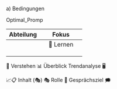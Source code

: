 a) Bedingungen

Optimal_Promp

| Abteilung |     | Fokus     |     |
| --------- | --- | --------- | --- |
|           |     | 🧠 Lernen |     |
|           |     |           |     |
|           |     |           |     |
|           |     |           |     |
🧠 Verstehen
📊 Überblick
Trendanalyse
🖥️

📈📋
Inhalt (🎭)
🎭 Rolle
🎯 Gesprächsziel
🗯️

# 